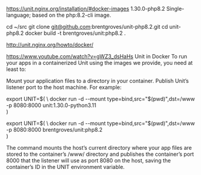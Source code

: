 https://unit.nginx.org/installation/#docker-images
1.30.0-php8.2	Single-language; based on the php:8.2-cli image.

cd ~/src
git clone git@github.com:brentgroves/unit-php8.2.git
cd unit-php8.2
docker build -t brentgroves/unit:php8.2 .

http://unit.nginx.org/howto/docker/

https://www.youtube.com/watch?v=gWZ3_dsHaHs
Unit in Docker
To run your apps in a containerized Unit using the images we provide, you need at least to:

Mount your application files to a directory in your container.
Publish Unit’s listener port to the host machine.
For example:

export UNIT=$(                                             \
      docker run -d --mount type=bind,src="$(pwd)",dst=/www  \
      -p 8080:8000 unit:1.30.0-python3.11                 \
  )

export UNIT=$(                                             \
      docker run -d --mount type=bind,src="$(pwd)",dst=/www  \
      -p 8080:8000 brentgroves/unit:php8.2                 \
  )

The command mounts the host’s current directory where your app files are stored to the container’s /www/ directory and publishes the container’s port 8000 that the listener will use as port 8080 on the host, saving the container’s ID in the UNIT environment variable.


